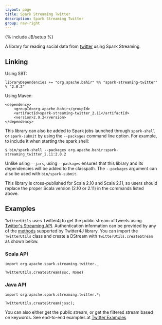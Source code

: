 ```yaml
---
layout: page
title: Spark Streaming Twitter
description: Spark Streaming Twitter
group: nav-right
---
```

<!--
{% comment %}
Licensed to the Apache Software Foundation (ASF) under one or more
contributor license agreements.  See the NOTICE file distributed with
this work for additional information regarding copyright ownership.
The ASF licenses this file to you under the Apache License, Version 2.0
(the "License"); you may not use this file except in compliance with
the License.  You may obtain a copy of the License at

http://www.apache.org/licenses/LICENSE-2.0

Unless required by applicable law or agreed to in writing, software
distributed under the License is distributed on an "AS IS" BASIS,
WITHOUT WARRANTIES OR CONDITIONS OF ANY KIND, either express or implied.
See the License for the specific language governing permissions and
limitations under the License.
{% endcomment %}
-->

{% include JB/setup %}

A library for reading social data from [twitter](http://twitter.com/) using Spark Streaming. 

## Linking

Using SBT:

    libraryDependencies += "org.apache.bahir" %% "spark-streaming-twitter" % "2.0.2"

Using Maven:

    <dependency>
        <groupId>org.apache.bahir</groupId>
        <artifactId>spark-streaming-twitter_2.11</artifactId>
        <version>2.0.2</version>
    </dependency>

This library can also be added to Spark jobs launched through `spark-shell` or `spark-submit` by using the `--packages` command line option.
For example, to include it when starting the spark shell:

    $ bin/spark-shell --packages org.apache.bahir:spark-streaming_twitter_2.11:2.0.2

Unlike using `--jars`, using `--packages` ensures that this library and its dependencies will be added to the classpath.
The `--packages` argument can also be used with `bin/spark-submit`.

This library is cross-published for Scala 2.10 and Scala 2.11, so users should replace the proper Scala version (2.10 or 2.11) in the commands listed above.


## Examples

`TwitterUtils` uses Twitter4j to get the public stream of tweets using [Twitter's Streaming API](https://dev.twitter.com/docs/streaming-apis). Authentication information
can be provided by any of the [methods](http://twitter4j.org/en/configuration.html) supported by Twitter4J library. You can import the `TwitterUtils` class and create a DStream with `TwitterUtils.createStream` as shown below.

### Scala API

    import org.apache.spark.streaming.twitter._

    TwitterUtils.createStream(ssc, None)

### Java API

    import org.apache.spark.streaming.twitter.*;

    TwitterUtils.createStream(jssc);


You can also either get the public stream, or get the filtered stream based on keywords. 
See end-to-end examples at [Twitter Examples](https://github.com/apache/bahir/tree/master/streaming-twitter/examples)
